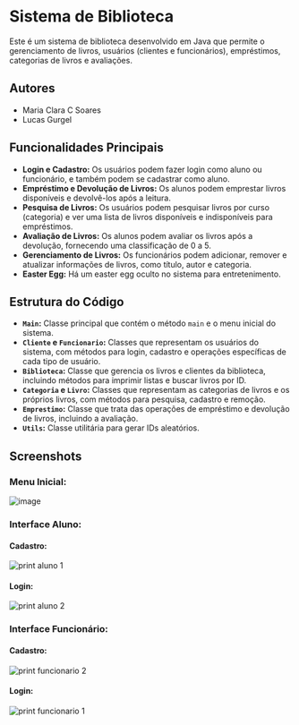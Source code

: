 # Sistema de Biblioteca

Este é um sistema de biblioteca desenvolvido em Java que permite o gerenciamento de livros, usuários (clientes e funcionários), empréstimos, categorias de livros e avaliações.

## Autores
- Maria Clara C Soares
- Lucas Gurgel

## Funcionalidades Principais

- **Login e Cadastro:** Os usuários podem fazer login como aluno ou funcionário, e também podem se cadastrar como aluno.
- **Empréstimo e Devolução de Livros:** Os alunos podem emprestar livros disponíveis e devolvê-los após a leitura.
- **Pesquisa de Livros:** Os usuários podem pesquisar livros por curso (categoria) e ver uma lista de livros disponíveis e indisponíveis para empréstimos.
- **Avaliação de Livros:** Os alunos podem avaliar os livros após a devolução, fornecendo uma classificação de 0 a 5.
- **Gerenciamento de Livros:** Os funcionários podem adicionar, remover e atualizar informações de livros, como título, autor e categoria.
- **Easter Egg:** Há um easter egg oculto no sistema para entretenimento.

## Estrutura do Código

- **`Main`:** Classe principal que contém o método `main` e o menu inicial do sistema.
- **`Cliente` e `Funcionario`:** Classes que representam os usuários do sistema, com métodos para login, cadastro e operações específicas de cada tipo de usuário.
- **`Biblioteca`:** Classe que gerencia os livros e clientes da biblioteca, incluindo métodos para imprimir listas e buscar livros por ID.
- **`Categoria` e `Livro`:** Classes que representam as categorias de livros e os próprios livros, com métodos para pesquisa, cadastro e remoção.
- **`Emprestimo`:** Classe que trata das operações de empréstimo e devolução de livros, incluindo a avaliação.
- **`Utils`:** Classe utilitária para gerar IDs aleatórios.

## Screenshots
### Menu Inicial:
![image](https://github.com/mclaracsoares/Projeto_Biblioteca_Java/assets/133005094/a050d7a0-6533-4e6c-ad38-49bbae4e9b11)

### Interface Aluno:
#### Cadastro:
![print aluno 1](https://github.com/mclaracsoares/Projeto_Biblioteca_Java/assets/142945811/2e452809-a6ff-46a7-90cd-13b7ad1b0f60)
#### Login:
![print aluno 2](https://github.com/mclaracsoares/Projeto_Biblioteca_Java/assets/142945811/69cbd1e8-1ea5-423d-9bc5-f80849a409d0)
### Interface Funcionário:
#### Cadastro:
![print funcionario 2](https://github.com/mclaracsoares/Projeto_Biblioteca_Java/assets/142945811/c7abfb05-9a80-4f2c-951e-c4607e418bbe)
#### Login:
![print funcionario 1](https://github.com/mclaracsoares/Projeto_Biblioteca_Java/assets/142945811/2304a0bc-6b29-4da2-8e38-4e88c284e3c6)


